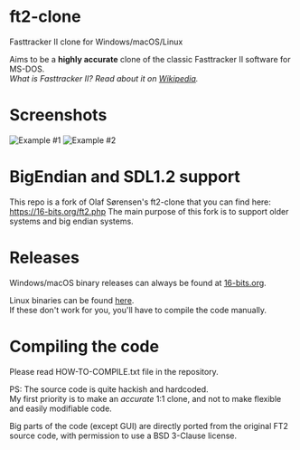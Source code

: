 # ft2-clone
Fasttracker II clone for Windows/macOS/Linux

Aims to be a **highly accurate** clone of the classic Fasttracker II software for MS-DOS. \
*What is Fasttracker II? Read about it on [Wikipedia](https://en.wikipedia.org/wiki/FastTracker_2).*

# Screenshots

![Example #1](https://16-bits.org/ft2-clone-3.png)
![Example #2](https://16-bits.org/ft2-clone-4.png)

# BigEndian and SDL1.2 support
This repo is a fork of Olaf Sørensen's ft2-clone that you can find here: https://16-bits.org/ft2.php
The main purpose of this fork is to support older systems and big endian systems.

# Releases
Windows/macOS binary releases can always be found at [16-bits.org](https://16-bits.org/ft2.php).

Linux binaries can be found [here](http://phd-sid.ethz.ch/debian/.fasttracker2/). \
If these don't work for you, you'll have to compile the code manually.

# Compiling the code
Please read HOW-TO-COMPILE.txt file in the repository.

PS: The source code is quite hackish and hardcoded. \
My first priority is to make an _accurate_ 1:1 clone, and not to make flexible and easily modifiable code.

Big parts of the code (except GUI) are directly ported from the original FT2 source code, with permission to use a BSD 3-Clause license.
